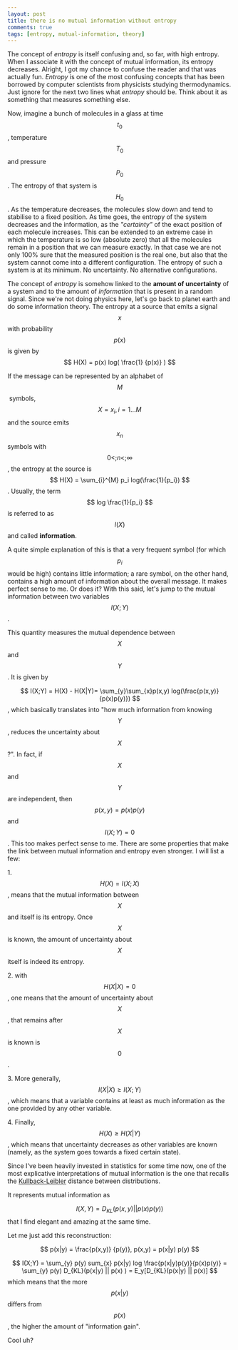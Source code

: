 ```yaml
---
layout: post
title: there is no mutual information without entropy
comments: true
tags: [entropy, mutual-information, theory]
---
```


The concept of _entropy_ is itself confusing and, so far, with high entropy.
When I associate it with the concept of mutual information, its entropy
decreases. Alright, I got my chance to confuse the reader and that was
actually fun. _Entropy_ is one of the most confusing concepts that has been
borrowed by computer scientists from physicists studying thermodynamics. Just
ignore for the next two lines what _entropy_ should be. Think about it as
something that measures something else. 

Now, imagine a bunch of molecules in a
glass at time $$ t_0 $$, temperature $$ T_0 $$ and pressure $$ P_0 $$.
The entropy of that system is $$H_0 $$. 
As the temperature decreases, the molecules slow down
and tend to stabilise to a fixed position. As time goes, the entropy of the
system decreases and the information, as the _"certainty"_ of the exact
position of each molecule increases. This can be extended to an extreme case
in which the temperature is so low (absolute zero) that all the molecules
remain in a position that we can measure exactly. In that case we are not only
100% sure that the measured position is the real one, but also that the system
cannot come into a different configuration. The entropy of such a system is at
its minimum. No uncertainty. No alternative configurations.

The concept of _entropy_ is somehow linked to the **amount of uncertainty** of a system and
to the amount of _information_ that is present in a random signal. Since we're
not doing physics here, let's go back to planet earth and do some information
theory. The entropy at a source that emits a signal $$x$$ with probability $$
p(x)$$ is given by $$ H(X) = p(x) log( \frac{1} {p(x)} ) $$ 

If the message can be represented by an alphabet of $$ M $$ symbols, $$ X = {x_i}, i = 1 \dots M $$ and
the source emits $$ x_n$$ symbols with $$ 0 \lt; n \lt; \infty $$, the entropy at
the source is $$ H(X) = \sum_{i}^{M} p_i log(\frac{1}{p_i}) $$. Usually, the
term $$ log \frac{1}{p_i} $$ is referred to as $$ I(X) $$ and called
**information**. 

A quite simple explanation of this is that a very frequent
symbol (for which $$ p_i $$ would be high) contains little information; a
rare symbol, on the other hand, contains a high amount of information about
the overall message. It makes perfect sense to me. Or does it? With this said,
let's jump to the mutual information between two variables $$ I(X;Y) $$. 

This quantity measures the mutual dependence between $$ X$$ and $$ Y$$. 
It is given by

$$ I(X;Y) = H(X) - H(X|Y)= \sum_{y}\sum_{x}p(x,y) log(\frac{p(x,y)}{p(x)p(y)}) $$, which basically translates into "how much
information from knowing $$Y$$, reduces the uncertainty about $$X$$ ?". In fact,
if $$X $$ and $$Y $$ are independent, then $$ p(x,y) = p(x)p(y) $$ and $$I(X;Y) = 0 $$.
This too makes perfect sense to me. There are some properties that make the
link between mutual information and entropy even stronger. I will list a few:

1\. $$H(X) = I(X;X)$$, means that the mutual information between $$X $$ and itself
is its entropy. Once $$X$$ is known, the amount of uncertainty about $$X$$ itself
is indeed its entropy. 

2\. with $$H(X|X) = 0 $$, one means that the amount of
uncertainty about $$X $$, that remains after $$X$$ is known is $$0 $$. 

3\. More
generally, $$I(X|X) \ge I(X;Y)$$, which means that a variable contains at least
as much information as the one provided by any other variable.

4\. 
Finally, $$ H(X) \ge H(X|Y)$$, which means that uncertainty decreases as other variables
are known (namely, as the system goes towards a fixed certain state). 

Since I've been heavily invested in statistics for some time now, one of the most
explicative interpretations of mutual information is the one that recalls the
[Kullback-Leibler](http://en.wikipedia.org/wiki/Kullback%E2%80%93Leibler_divergence
"Kullback-Leibler divergence" ) distance between distributions. 

It represents mutual information as 

$$ I(X,Y) = D_{KL} (p(x,y) || p(x) p(y)) $$ that I find elegant and amazing at the same time. 

Let me just add this reconstruction: 

$$ p(x|y) = \frac{p(x,y)} {p(y)}, p(x,y) = p(x|y) p(y) $$ 

$$ I(X;Y) = \sum_{y} p(y) sum_{x} p(x|y) log \frac{p(x|y)p(y)}{p(x)p(y)} = \sum_{y} p(y) D_{KL}(p(x|y) || p(x) ) = E_y[D_{KL}(p(x|y) || p(x)] $$ which
means that the more $$p(x|y)$$ differs from $$ p(x) $$, the higher the amount of
"information gain". 

Cool uh?

